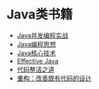 # Java类书籍

* [Java并发编程实战](rd/book/java/java_concurrency_in_practice)
* [Java编程思想]()
* [Java核心技术]()
* [Effective Java]()
* [代码整洁之道]()
* [重构：改善既有代码的设计]()
